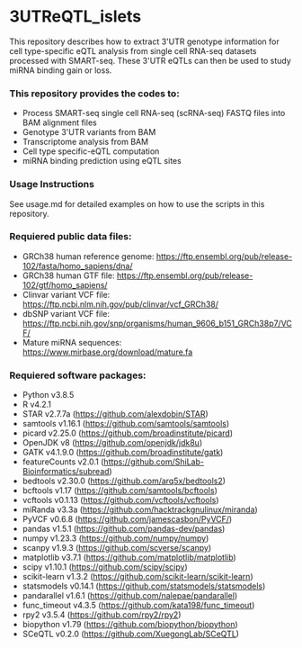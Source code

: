 # 3UTReQTL_islets

This repository describes how to extract 3'UTR genotype information for cell type-specific eQTL analysis from single cell RNA-seq datasets processed with SMART-seq.
These 3'UTR eQTLs can then be used to study miRNA binding gain or loss.

### This repository provides the codes to:
* Process SMART-seq single cell RNA-seq (scRNA-seq) FASTQ files into BAM alignment files
* Genotype 3'UTR variants from BAM
* Transcriptome analysis from BAM
* Cell type specific-eQTL computation
* miRNA binding prediction using eQTL sites

### Usage Instructions
See usage.md for detailed examples on how to use the scripts in this repository.

### Requiered public data files:
* GRCh38 human reference genome: https://ftp.ensembl.org/pub/release-102/fasta/homo_sapiens/dna/
* GRCh38 human GTF file: https://ftp.ensembl.org/pub/release-102/gtf/homo_sapiens/
* Clinvar variant VCF file: https://ftp.ncbi.nlm.nih.gov/pub/clinvar/vcf_GRCh38/
* dbSNP variant VCF file: https://ftp.ncbi.nih.gov/snp/organisms/human_9606_b151_GRCh38p7/VCF/
* Mature miRNA sequences: https://www.mirbase.org/download/mature.fa

### Requiered software packages:
* Python v3.8.5
* R v4.2.1
* STAR v2.7.7a (https://github.com/alexdobin/STAR)
* samtools v1.16.1 (https://github.com/samtools/samtools)
* picard v2.25.0 (https://github.com/broadinstitute/picard)
* OpenJDK v8 (https://github.com/openjdk/jdk8u)
* GATK v4.1.9.0 (https://github.com/broadinstitute/gatk)
* featureCounts v2.0.1 (https://github.com/ShiLab-Bioinformatics/subread)
* bedtools v2.30.0 (https://github.com/arq5x/bedtools2)
* bcftools v1.17 (https://github.com/samtools/bcftools)
* vcftools v0.1.13 (https://github.com/vcftools/vcftools)
* miRanda v3.3a (https://github.com/hacktrackgnulinux/miranda)
* PyVCF v0.6.8 (https://github.com/jamescasbon/PyVCF/)
* pandas v1.5.1 (https://github.com/pandas-dev/pandas)
* numpy v1.23.3 (https://github.com/numpy/numpy)
* scanpy v1.9.3 (https://github.com/scverse/scanpy)
* matplotlib v3.7.1 (https://github.com/matplotlib/matplotlib)
* scipy v1.10.1 (https://github.com/scipy/scipy)
* scikit-learn v1.3.2 (https://github.com/scikit-learn/scikit-learn)
* statsmodels v0.14.1 (https://github.com/statsmodels/statsmodels)
* pandarallel v1.6.1 (https://github.com/nalepae/pandarallel)
* func_timeout v4.3.5 (https://github.com/kata198/func_timeout)
* rpy2 v3.5.4 (https://github.com/rpy2/rpy2)
* biopython v1.79 (https://github.com/biopython/biopython)
* SCeQTL v0.2.0 (https://github.com/XuegongLab/SCeQTL)
